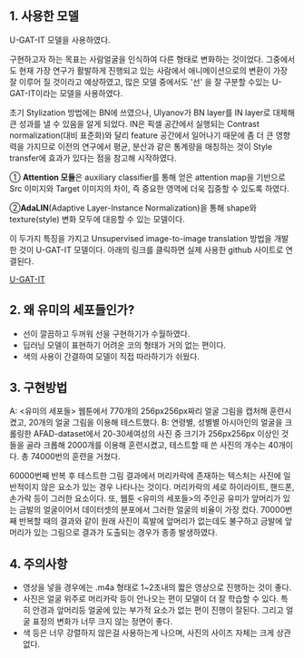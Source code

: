 ## 1. 사용한 모델 

U-GAT-IT 모델을 사용하였다. 

구현하고자 하는 목표는 사람얼굴을 인식하여 다른 형태로 변화하는 것이었다. 그중에서도 현재 가장 연구가 활발하게 진행되고 있는 사람에서 애니메이션으로의 변환이 가장 잘 이루어 질 것이라고 예상하였고, 많은 모델 중에서도 '선' 을 잘 구분할 수있는 U-GAT-IT이라는 모델을 사용하였다. 

초기 Stylization 방법에는 BN에 쓰였으나, Ulyanov가 BN layer를 IN layer로 대체해 큰 성과를 낼 수 있음을 알게 되었다. IN은 픽셀 공간에서 실행되는 Contrast normalization(대비 표준화)와 달리 feature 공간에서 일어나기 때문에 좀 더 큰 영향력을 가지므로 이전의 연구에서 평균, 분산과 같은 통계량을 매칭하는 것이 Style transfer에 효과가 있다는 점을 참고해 시작하였다. 

① **Attention 모듈**은 auxiliary classifier를 통해 얻은 attention map을 기반으로 Src 이미지와 Target 이미지의 차이, 즉 중요한 영역에 더욱 집중할 수 있도록 하였다. 

②**AdaLIN**(Adaptive Layer-Instance Normalization)을 통해 shape와 texture(style) 변화 모두에 대응할 수 있는 모델이다. 

이 두가지 특징을 가지고 Unsupervised image-to-image translation 방법을 개발한 것이 U-GAT-IT 모델이다. 아래의 링크를 클릭하면 실제 사용한 github 사이트로 연결된다.

[U-GAT-IT](https://github.com/znxlwm/UGATIT-pytorch)

## 2. 왜 유미의 세포들인가?

-  선이 깔끔하고 두꺼워 선을 구현하기가 수월하였다. 
-  딥러닝 모델이 표현하기 어려운 코의 형태가 거의 없는 편이다. 
-  색의 사용이 간결하여 모델이 직접 따라하기가 쉬웠다. 

## 3. 구현방법

A: <유미의 세포들> 웹툰에서 770개의 256px256px짜리 얼굴 그림을 캡처해 훈련시켰고, 20개의 얼굴 그림을 이용해 테스트했다.
B: 연령별, 성별별 아시아인의 얼굴을 크롤링한 AFAD-dataset에서 20-30세여성의 사진 중 크기가 256px256px 이상인 것들을 골라 크롭해 2000개를 이용해 훈련시켰고, 테스트할 때 쓴 사진의 개수는 40개이다. 총 74000번의 훈련을 거쳤다.

60000번째 반복 후 테스트한 그림 결과에서 머리카락에 존재하는 텍스처는 사진에 일반적이지 않은 요소가 있는 경우 나타나는 것이다. 머리카락의
세로 하이라이트, 핸드폰, 손가락 등이 그러한 요소이다. 또, 웹툰 <유미의 세포들>의 주인공 유미가 앞머리가 있는 금발의 얼굴이어서 데이터셋의 분포에서 그러한 얼굴의 비율이 가장 컸다. 70000번째 반복할 때의 결과와 같이 원래 사진이 흑발에 앞머리가 없는데도 불구하고 금발에 앞머리가 있는 그림으로 결과가 도출되는 경우가 종종 발생하였다.

## 4. 주의사항

-  영상을 넣을 경우에는 .m4a 형태로 1~2초내의 짧은 영상으로 진행하는 것이 좋다. 
-  사진은 얼굴 위주로 머리카락 등이 안나오는 편이 모델이 더 잘 학습할 수 있다. 특히 안경과 앞머리등 얼굴에 있는 부가적 요소가 없는 편이 진행이 잘된다. 그리고 얼굴 표정의 변화가 너무 크지 않는 정면이 좋다.
-  색 등은 너무 강렬하지 않은걸 사용하는게 나으며, 사진의 사이즈 자체는 크게 상관 없다.
